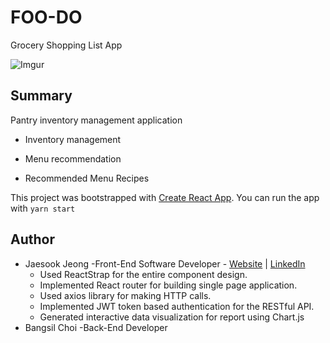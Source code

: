 # FOO-DO

 Grocery Shopping List App

![Imgur](https://i.imgur.com/scfvF9I.gif)

## Summary

Pantry inventory management application

* Inventory management

* Menu recommendation

* Recommended Menu Recipes

This project was bootstrapped with [Create React App](https://github.com/facebook/create-react-app).
You can run the app with `yarn start`

## Author
* Jaesook Jeong -Front-End Software Developer - [Website](https://domo9293.github.io/portfolio) | [LinkedIn](https://www.linkedin.com/in/jaesook-jeong-7499b71aa) 
  * Used ReactStrap for the entire component design.
  * Implemented React router for building single page application.
  * Used axios library for making HTTP calls.
  * Implemented JWT token based authentication for the RESTful API.
  * Generated interactive data visualization for report using Chart.js   
* Bangsil Choi -Back-End Developer 
